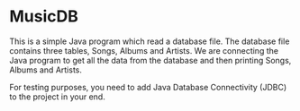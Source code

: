 # MusicDB
This is a simple Java program which read a database file. The database file contains three tables, Songs, Albums and Artists. We are connecting the Java program to get all the data from the database and then printing Songs, Albums and Artists.

For testing purposes, you need to add Java Database Connectivity (JDBC) to the project in your end.
